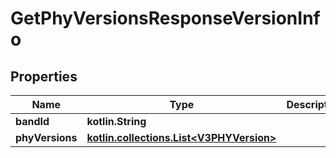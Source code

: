 
# GetPhyVersionsResponseVersionInfo

## Properties
Name | Type | Description | Notes
------------ | ------------- | ------------- | -------------
**bandId** | **kotlin.String** |  |  [optional]
**phyVersions** | [**kotlin.collections.List&lt;V3PHYVersion&gt;**](V3PHYVersion.md) |  |  [optional]



